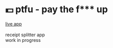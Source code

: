 # 💵 ptfu - pay the f*** up

[live app](https://jakub-studio.github.io/ptfu/build/index.html)  <br/><br/>
receipt splitter app <br/>
work in progress
